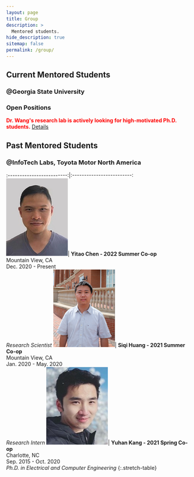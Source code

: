 ```yaml
---
layout: page
title: Group
description: >
  Mentored students.
hide_description: true
sitemap: false
permalink: /group/
---
```


## Current Mentored Students 

### @Georgia State University

### Open Positions
<span style="color:red">**Dr. Wang's research lab is actively looking for high-motivated Ph.D. students.**</span> [Details](/JD_GSU_PhD.pdf)

## Past Mentored Students 

### @InfoTech Labs, Toyota Motor North America

:-------------------------:|:-------------------------:
![Yitao Chen](img/Yitao.jpg)|  **Yitao Chen - 2022 Summer Co-op** <br> Mountain View, CA <br> Dec. 2020 - Present <br> *Research Scientist* 
![Siqi Huang](img/Siqi.png)|  **Siqi Huang - 2021 Summer Co-op** <br> Mountain View, CA <br> Jan. 2020 - May. 2020 <br> *Research Intern* 
![Yuhan Kang](img/Yuhan.jpg)|  **Yuhan Kang - 2021 Spring Co-op** <br> Charlotte, NC <br> Sep. 2015 - Oct. 2020 <br> *Ph.D. in Electrical and Computer Engineering* 
{:.stretch-table}
